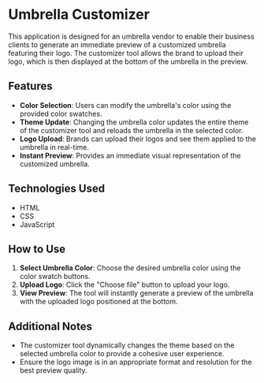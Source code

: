 # Umbrella Customizer
This application is designed for an umbrella vendor to enable their business clients to generate an immediate preview of a customized umbrella featuring their logo. The customizer tool allows the brand to upload their logo, which is then displayed at the bottom of the umbrella in the preview.

## Features
- **Color Selection**: Users can modify the umbrella's color using the provided color swatches.
- **Theme Update**: Changing the umbrella color updates the entire theme of the customizer tool and reloads the umbrella in the selected color.
- **Logo Upload**: Brands can upload their logos and see them applied to the umbrella in real-time.
- **Instant Preview**: Provides an immediate visual representation of the customized umbrella.

## Technologies Used
- HTML
- CSS
- JavaScript

## How to Use
1. **Select Umbrella Color**: Choose the desired umbrella color using the color swatch buttons.
2. **Upload Logo**: Click the "Choose file" button to upload your logo.
3. **View Preview**: The tool will instantly generate a preview of the umbrella with the uploaded logo positioned at the bottom.

## Additional Notes
- The customizer tool dynamically changes the theme based on the selected umbrella color to provide a cohesive user experience.
- Ensure the logo image is in an appropriate format and resolution for the best preview quality.
